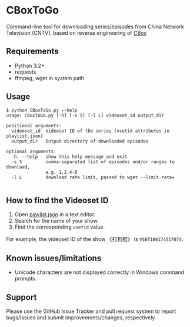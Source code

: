 # CBoxToGo

Command-line tool for downloading series/episodes from China Network Television (CNTV), based on reverse engineering of [CBox](http://cbox.cntv.cn/)

## Requirements

* Python 3.2+
* requests
* ffmpeg, wget in system path

## Usage

```
$ python CBoxToGo.py --help
usage: CBoxToGo.py [-h] [-s S] [-l L] videoset_id output_dir

positional arguments:
  videoset_id  Videoset ID of the series (vsetid attributes in playlist.json)
  output_dir   Output directory of downloaded episodes

optional arguments:
  -h, --help   show this help message and exit
  -s S         comma-separated list of episodes and/or ranges to download,
               e.g. 1,2,4-8
  -l L         download rate limit, passed to wget --limit-rate=
 
```

## How to find the Videoset ID

1. Open [playlist.json](playlist.json) in a text editor.
2. Search for the name of your show.
3. Find the corresponding `vsetid` value.

For example, the videoset ID of the show 《打狗棍》 is `VSET100174517074`.

## Known issues/limitations

* Unicode characters are not displayed correctly in Windows command prompts.

## Support

Please use the GitHub Issue Tracker and pull request system to report bugs/issues and submit improvements/changes, respectively.  
